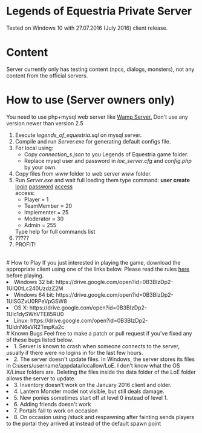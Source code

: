 # Legends of Equestria Private Server
Tested on Windows 10 with 27.07.2016 (July 2016) client release.
# Content
Server currently only has testing content (npcs, dialogs, monsters), not any content from the official servers. <br>

# How to use (Server owners only)
You need to use php+mysql web server like <a href="http://sourceforge.net/projects/wampserver/">Wamp Server.</a> Don't use any version newer than version 2.5
<ol>
<li>Execute <i>legends_of_equestria.sql</i> on mysql server.</li>
<li>Compile and run <i>Server.exe</i> for generating default configs file.</li>
<li>For local using:<ul>
<li>Copy <i>connection_s.json</i> to you Legends of Equestria game folder.</i></li>
<li>Replace mysql user and password in <i>loe_server.cfg</i> and <i>config.php</i> by your own.</li></ul></li>
<li>Copy files from <i>www</i> folder to web server <i>www</i> folder.</li>
<li>Run <i>Server.exe</i> and wait full loading them type command: 
<b>user create</b> <ins>login</ins> <ins>password</ins> <ins>access</ins>
<br>access:<ul>
<li>Player = 1</li>
<li>TeamMember = 20</li>
<li>Implementer = 25</li>
<li>Moderator = 30</li>
<li>Admin = 255</li></ul>
Type help for full commands list</li>
<li>?????</li>
<li>PROFIT!</li></ol><br>
# How to Play
If you just interested in playing the game, download the appropriate client using one of the links below. Please read the rules <a href="https://drive.google.com/open?id=1LyqCj58siA432Rljs2TPhqx-6U1yogmtYudrJe7a6iw">here</a> before playing.<br>
<li>Windows 32 bit: https://drive.google.com/open?id=0B3BIzDp2-1UlQ0tLc240UzdzZ2M</li>
<li>Windows 64 bit: https://drive.google.com/open?id=0B3BIzDp2-1UlSGZvU0RPeVpGSW8</li>
<li>OS X: https://drive.google.com/open?id=0B3BIzDp2-1Ulc1dySWhVTE85RU0</li>
<li>Linux: https://drive.google.com/open?id=0B3BIzDp2-1UldnN6eVR2TmpKa2c</li>
# Known Bugs
 Feel free to make a patch or pull request if you've fixed any of these bugs listed below. <br>
<li> 1. Server is known to crash when someone connects to the server, usually if there were no logins in for the last few hours.</li>
<li> 2. The server doesn't update files.  In Windows, the server stores its files in C:users/username/appdata/locallow/LoE.  I don't know what the OS X/Linux folders are.  Deleting the files inside the data folder of the LoE folder allows the server to update.  </li>
<li> 3. Inventory doesn't work on the January 2016 client and older.  
<li> 4. Lantern Monster model not visible, but still deals damage.  </li>
<li> 5. New ponies sometimes start off at level 0 instead of level 1. </li>
<li> 6. Adding friends doesn't work </li>
<li> 7. Portals fail to work on occasion </li>
<li> 8. On occasion using /stuck and respawning after fainting sends players to the portal they arrived at instead of the default spawn point</li>
